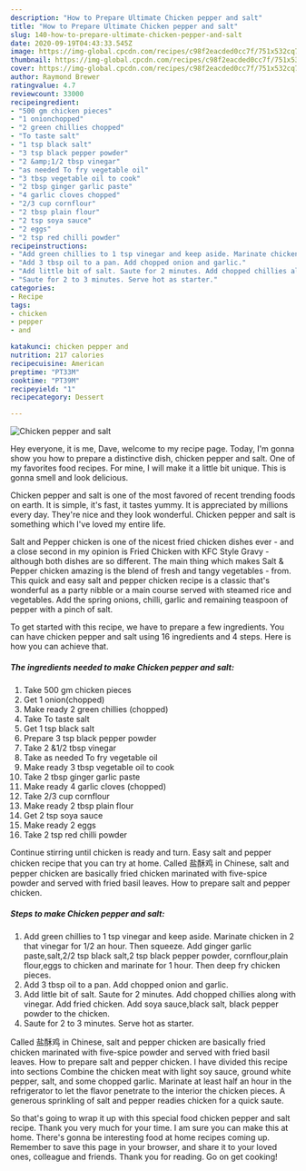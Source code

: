 ```yaml
---
description: "How to Prepare Ultimate Chicken pepper and salt"
title: "How to Prepare Ultimate Chicken pepper and salt"
slug: 140-how-to-prepare-ultimate-chicken-pepper-and-salt
date: 2020-09-19T04:43:33.545Z
image: https://img-global.cpcdn.com/recipes/c98f2eacded0cc7f/751x532cq70/chicken-pepper-and-salt-recipe-main-photo.jpg
thumbnail: https://img-global.cpcdn.com/recipes/c98f2eacded0cc7f/751x532cq70/chicken-pepper-and-salt-recipe-main-photo.jpg
cover: https://img-global.cpcdn.com/recipes/c98f2eacded0cc7f/751x532cq70/chicken-pepper-and-salt-recipe-main-photo.jpg
author: Raymond Brewer
ratingvalue: 4.7
reviewcount: 33000
recipeingredient:
- "500 gm chicken pieces"
- "1 onionchopped"
- "2 green chillies chopped"
- "To taste salt"
- "1 tsp black salt"
- "3 tsp black pepper powder"
- "2 &amp;1/2 tbsp vinegar"
- "as needed To fry vegetable oil"
- "3 tbsp vegetable oil to cook"
- "2 tbsp ginger garlic paste"
- "4 garlic cloves chopped"
- "2/3 cup cornflour"
- "2 tbsp plain flour"
- "2 tsp soya sauce"
- "2 eggs"
- "2 tsp red chilli powder"
recipeinstructions:
- "Add green chillies to 1 tsp vinegar and keep aside. Marinate chicken in 2 that vinegar for 1/2 an hour. Then squeeze. Add ginger garlic paste,salt,2/2 tsp black salt,2 tsp black pepper powder, cornflour,plain flour,eggs to chicken and marinate for 1 hour. Then deep fry chicken pieces."
- "Add 3 tbsp oil to a pan. Add chopped onion and garlic."
- "Add little bit of salt. Saute for 2 minutes. Add chopped chillies along with vinegar. Add fried chicken. Add soya sauce,black salt, black pepper powder to the chicken."
- "Saute for 2 to 3 minutes. Serve hot as starter."
categories:
- Recipe
tags:
- chicken
- pepper
- and

katakunci: chicken pepper and 
nutrition: 217 calories
recipecuisine: American
preptime: "PT33M"
cooktime: "PT39M"
recipeyield: "1"
recipecategory: Dessert

---
```



![Chicken pepper and salt](https://img-global.cpcdn.com/recipes/c98f2eacded0cc7f/751x532cq70/chicken-pepper-and-salt-recipe-main-photo.jpg)

Hey everyone, it is me, Dave, welcome to my recipe page. Today, I'm gonna show you how to prepare a distinctive dish, chicken pepper and salt. One of my favorites food recipes. For mine, I will make it a little bit unique. This is gonna smell and look delicious.

Chicken pepper and salt is one of the most favored of recent trending foods on earth. It is simple, it's fast, it tastes yummy. It is appreciated by millions every day. They're nice and they look wonderful. Chicken pepper and salt is something which I've loved my entire life.

Salt and Pepper chicken is one of the nicest fried chicken dishes ever - and a close second in my opinion is Fried Chicken with KFC Style Gravy - although both dishes are so different. The main thing which makes Salt &amp; Pepper chicken amazing is the blend of fresh and tangy vegetables - from. This quick and easy salt and pepper chicken recipe is a classic that&#39;s wonderful as a party nibble or a main course served with steamed rice and vegetables. Add the spring onions, chilli, garlic and remaining teaspoon of pepper with a pinch of salt.


To get started with this recipe, we have to prepare a few ingredients. You can have chicken pepper and salt using 16 ingredients and 4 steps. Here is how you can achieve that.

<!--inarticleads1-->

##### The ingredients needed to make Chicken pepper and salt:

1. Take 500 gm chicken pieces
1. Get 1 onion(chopped)
1. Make ready 2 green chillies (chopped)
1. Take To taste salt
1. Get 1 tsp black salt
1. Prepare 3 tsp black pepper powder
1. Take 2 &amp;1/2 tbsp vinegar
1. Take as needed To fry vegetable oil
1. Make ready 3 tbsp vegetable oil to cook
1. Take 2 tbsp ginger garlic paste
1. Make ready 4 garlic cloves (chopped)
1. Take 2/3 cup cornflour
1. Make ready 2 tbsp plain flour
1. Get 2 tsp soya sauce
1. Make ready 2 eggs
1. Take 2 tsp red chilli powder


Continue stirring until chicken is ready and turn. Easy salt and pepper chicken recipe that you can try at home. Called 盐酥鸡 in Chinese, salt and pepper chicken are basically fried chicken marinated with five-spice powder and served with fried basil leaves. How to prepare salt and pepper chicken. 

<!--inarticleads2-->

##### Steps to make Chicken pepper and salt:

1. Add green chillies to 1 tsp vinegar and keep aside. Marinate chicken in 2 that vinegar for 1/2 an hour. Then squeeze. Add ginger garlic paste,salt,2/2 tsp black salt,2 tsp black pepper powder, cornflour,plain flour,eggs to chicken and marinate for 1 hour. Then deep fry chicken pieces.
1. Add 3 tbsp oil to a pan. Add chopped onion and garlic.
1. Add little bit of salt. Saute for 2 minutes. Add chopped chillies along with vinegar. Add fried chicken. Add soya sauce,black salt, black pepper powder to the chicken.
1. Saute for 2 to 3 minutes. Serve hot as starter.


Called 盐酥鸡 in Chinese, salt and pepper chicken are basically fried chicken marinated with five-spice powder and served with fried basil leaves. How to prepare salt and pepper chicken. I have divided this recipe into sections Combine the chicken meat with light soy sauce, ground white pepper, salt, and some chopped garlic. Marinate at least half an hour in the refrigerator to let the flavor penetrate to the interior the chicken pieces. A generous sprinkling of salt and pepper readies chicken for a quick saute. 

So that's going to wrap it up with this special food chicken pepper and salt recipe. Thank you very much for your time. I am sure you can make this at home. There's gonna be interesting food at home recipes coming up. Remember to save this page in your browser, and share it to your loved ones, colleague and friends. Thank you for reading. Go on get cooking!
